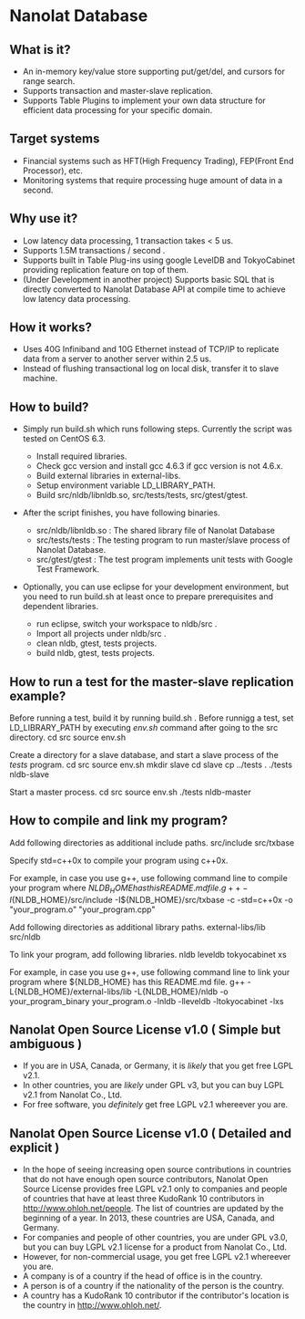 Nanolat Database
================

What is it?
-----------
- An in-memory key/value store supporting put/get/del, and cursors for range search.
- Supports transaction and master-slave replication.
- Supports Table Plugins to implement your own data structure for efficient data processing for your specific domain.

Target systems
--------------
- Financial systems such as HFT(High Frequency Trading), FEP(Front End Processor), etc.
- Monitoring systems that require processing huge amount of data in a second.

Why use it?
-----------
- Low latency data processing, 1 transaction takes < 5 us.
- Supports 1.5M transactions / second .
- Supports built in Table Plug-ins using google LevelDB and TokyoCabinet providing replication feature on top of them. 
- (Under Development in another project) Supports basic SQL that is directly converted to Nanolat Database API at compile time to achieve low latency data processing.

How it works?
-------------
- Uses 40G Infiniband and 10G Ethernet instead of TCP/IP to replicate data from a server to another server within 2.5 us.
- Instead of flushing transactional log on local disk, transfer it to slave machine.

How to build?
-------------
- Simply run build.sh which runs following steps. Currently the script was tested on CentOS 6.3. 
    - Install required libraries.
    - Check gcc version and install gcc 4.6.3 if gcc version is not 4.6.x.
    - Build external libraries in external-libs.
    - Setup environment variable LD_LIBRARY_PATH.
    - Build src/nldb/libnldb.so, src/tests/tests, src/gtest/gtest.

- After the script finishes, you have following binaries.

    - src/nldb/libnldb.so : The shared library file of Nanolat Database
    - src/tests/tests : The testing program to run master/slave process of Nanolat Database.
    - src/gtest/gtest : The test program implements unit tests with Google Test Framework.

- Optionally, you can use eclipse for your development environment, but you need to run build.sh at least once to prepare prerequisites and dependent libraries.
    - run eclipse, switch your workspace to nldb/src .
    - Import all projects under nldb/src .
    - clean nldb, gtest, tests projects. 
    - build nldb, gtest, tests projects. 

How to run a test for the master-slave replication example?
-----------------------------------------------------------
Before running a test, build it by running build.sh .
Before runnigg a test, set LD_LIBRARY_PATH by executing *env.sh* command after going to the src directory.
    cd src
    source env.sh

Create a directory for a slave database, and start a slave process of the *tests* program.
    cd src
    source env.sh
    mkdir slave
    cd slave
    cp ../tests .
    ./tests nldb-slave

Start a master process.
    cd src
    source env.sh
    ./tests nldb-master

How to compile and link my program?
-----------------------------------
Add following directories as additional include paths.
    src/include
    src/txbase

Specify std=c++0x to compile your program using c++0x.

For example, in case you use g++, use following command line to compile your program where ${NLDB_HOME} has this README.md file.
    g++ -I${NLDB_HOME}/src/include -I${NLDB_HOME}/src/txbase -c -std=c++0x -o "your_program.o" "your_program.cpp"

Add following directories as additional library paths.
    external-libs/lib
    src/nldb

To link your program, add following libraries.
    nldb
    leveldb
    tokyocabinet
    xs

For example, in case you use g++, use following command line to link your program where ${NLDB_HOME} has this README.md file.
    g++ -L{NLDB_HOME}/external-libs/lib -L{NLDB_HOME}/nldb -o your_program_binary  your_program.o -lnldb -lleveldb -ltokyocabinet -lxs

Nanolat Open Source License v1.0 ( Simple but ambiguous )
---------------------------------------------------------
- If you are in USA, Canada, or Germany, it is *likely* that you get free LGPL v2.1.  
- In other countries, you are *likely* under GPL v3, but you can buy LGPL v2.1 from Nanolat Co., Ltd. 
- For free software, you *definitely* get free LGPL v2.1 whereever you are.

Nanolat Open Source License v1.0 ( Detailed and explicit )
----------------------------------------------------------
- In the hope of seeing increasing open source contributions in countries that do not have enough open source contributors, Nanolat Open Source License provides free LGPL v2.1 only to companies and people of countries that have at least three KudoRank 10 contributors in http://www.ohloh.net/people. The list of countries are updated by the beginning of a year. In 2013, these countries are USA, Canada, and Germany.
- For companies and people of other countries, you are under GPL v3.0, but you can buy LGPL v2.1 license for a product from Nanolat Co., Ltd.
- However, for non-commercial usage, you get free LGPL v2.1 whereever you are.
- A company is of a country if the head of office is in the country.
- A person is of a country if the nationality of the person is the country.
- A country has a KudoRank 10 contributor if the contributor's location is the country in http://www.ohloh.net/.
